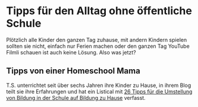 # Tipps für den Alltag ohne öffentliche Schule

Plötzlich alle Kinder den ganzen Tag zuhause, mit andern Kindern spielen sollten sie nicht, einfach nur Ferien machen oder den ganzen Tag YouTube Filmli schauen ist auch keine Lösung. Also was jetzt?

## Tipps von einer Homeschool Mama

T.S. unterrichtet seit über sechs Jahren ihre Kinder zu Hause, in ihrem Blog teilt sie ihre 
Erfahrungen und hat ein Listical mit [26 Tipps
für die Umstellung von Bildung in der Schule auf Bildung zu Hause](https://swisshomeschoolfamily.org/2020/03/14/kinder-zu-hause-tipps-von-einer-homeschool-mama/)
verfasst.

